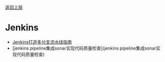 [返回上层](../index)
# Jenkins
* [Jenkins打造多分支流水线指南](Jenkins打造多分支流水线指南) 
* [jenkins pipeline集成sonar实现代码质量检查](jenkins pipeline集成sonar实现代码质量检查)


